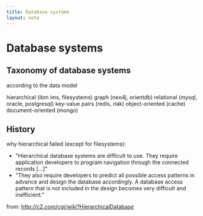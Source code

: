 ```yaml
---
title: Database systems
layout: note
---
```


# Database systems



## Taxonomy of database systems

according to the data model

hierarchical (ibm ims, filesystems)
graph (neo4j, orientdb)
relational (mysql, oracle, postgresql)
key-value pairs (redis, riak)
object-oriented (cache)
document-oriented (mongo)

## History

why hierarchical failed (except for filesystems):

- "Hierarchical database systems are difficult to use. They require application developers to program navigation through the connected records [...]"
- "They also require developers to predict all possible access patterns in advance and design the database accordingly. A database access pattern that is not included in the design becomes very difficult and inefficient."

from: http://c2.com/cgi/wiki?HierarchicalDatabase
